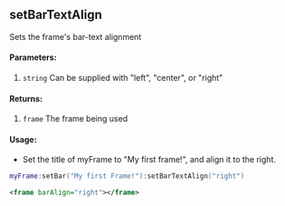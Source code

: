 ## setBarTextAlign
Sets the frame's bar-text alignment

#### Parameters: 
1. `string` Can be supplied with "left", "center", or "right"

#### Returns: 
1. `frame` The frame being used

#### Usage:
* Set the title of myFrame to "My first frame!", and align it to the right.
```lua
myFrame:setBar("My first Frame!"):setBarTextAlign("right")
```
```xml
<frame barAlign="right"></frame>
```